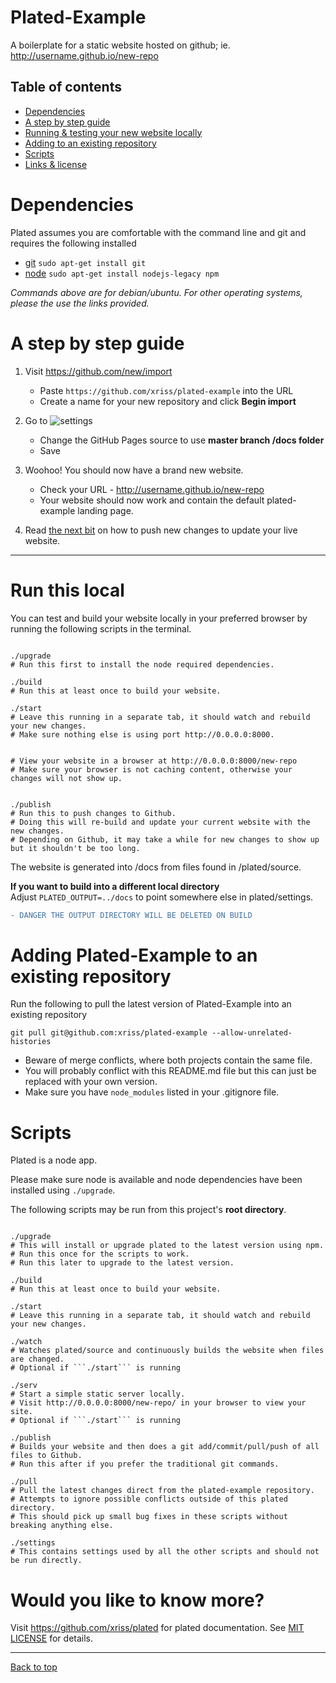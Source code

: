# Plated-Example

A boilerplate for a static website hosted on github; ie. http://username.github.io/new-repo

## Table of contents
  - [Dependencies](#dependencies)
  - [A step by step guide](#a-step-by-step-guide)
  - [Running & testing your new website locally](#run-this-local)
  - [Adding to an existing repository](#adding-plated-example-to-an-existing-repository)
  - [Scripts](#scripts)
  - [Links & license](#would-you-like-to-know-more)

# Dependencies

Plated assumes you are comfortable with the command line and git and requires the following installed

- [git](https://git-scm.com/downloads) ```sudo apt-get install git```
- [node](https://nodejs.org) ```sudo apt-get install nodejs-legacy npm```

_Commands above are for debian/ubuntu. For other operating systems, please the use the links provided._

# A step by step guide

1. Visit https://github.com/new/import
   - Paste `https://github.com/xriss/plated-example` into the URL
   - Create a name for your new repository and click **Begin import**
    
2. Go to ![settings](https://cloud.githubusercontent.com/assets/1515961/25015092/dcf5b398-2069-11e7-9740-424784716088.png)
    - Change the GitHub Pages source to use **master branch /docs folder**
    - Save

3. Woohoo! You should now have a brand new website.
    - Check your URL - http://username.github.io/new-repo
    - Your website should now work and contain the default plated-example landing page.

4. Read [the next bit](#run-this-local) on how to push new changes to update your live website.
    
---


# Run this local

You can test and build your website locally in your preferred browser by running the following scripts in the terminal.   
    
```shell

./upgrade	
# Run this first to install the node required dependencies.

./build
# Run this at least once to build your website.

./start
# Leave this running in a separate tab, it should watch and rebuild your new changes.
# Make sure nothing else is using port http://0.0.0.0:8000.


# View your website in a browser at http://0.0.0.0:8000/new-repo
# Make sure your browser is not caching content, otherwise your changes will not show up.


./publish
# Run this to push changes to Github.
# Doing this will re-build and update your current website with the new changes.
# Depending on Github, it may take a while for new changes to show up but it shouldn't be too long.

```


The website is generated into /docs from files found in /plated/source.

**If you want to build into a different local directory**  
Adjust ```PLATED_OUTPUT=../docs``` to point somewhere else in plated/settings.


```diff
- DANGER THE OUTPUT DIRECTORY WILL BE DELETED ON BUILD
```


# Adding Plated-Example to an existing repository

Run the following to pull the latest version of Plated-Example into an existing repository

`git pull git@github.com:xriss/plated-example --allow-unrelated-histories`

  - Beware of merge conflicts, where both projects contain the same file.
  - You will probably conflict with this README.md file but this can just be replaced with your own version.
  - Make sure you have ```node_modules``` listed in your .gitignore file.
    


# Scripts

Plated is a node app.

Please make sure node is available and node dependencies have been installed using ```./upgrade```.

The following scripts may be run from this project's **root directory**.

```shell

./upgrade	
# This will install or upgrade plated to the latest version using npm.
# Run this once for the scripts to work.
# Run this later to upgrade to the latest version.

./build
# Run this at least once to build your website.

./start
# Leave this running in a separate tab, it should watch and rebuild your new changes.

./watch
# Watches plated/source and continuously builds the website when files are changed.
# Optional if ```./start``` is running

./serv
# Start a simple static server locally.
# Visit http://0.0.0.0:8000/new-repo/ in your browser to view your site.
# Optional if ```./start``` is running

./publish
# Builds your website and then does a git add/commit/pull/push of all files to Github.
# Run this after if you prefer the traditional git commands.

./pull
# Pull the latest changes direct from the plated-example repository.
# Attempts to ignore possible conflicts outside of this plated directory.
# This should pick up small bug fixes in these scripts without breaking anything else.

./settings
# This contains settings used by all the other scripts and should not be run directly.

```


# Would you like to know more?

Visit https://github.com/xriss/plated for plated documentation. See [MIT LICENSE](https://github.com/xriss/plated-example/blob/master/plated/LICENSE.md) for details.

---

[Back to top](#plated-example)
